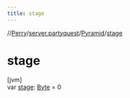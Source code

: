 ```yaml
---
title: stage
---
```

//[Perry](../../../index.html)/[server.partyquest](../index.html)/[Pyramid](index.html)/[stage](stage.html)



# stage



[jvm]\
var [stage](stage.html): [Byte](https://kotlinlang.org/api/latest/jvm/stdlib/kotlin/-byte/index.html) = 0




